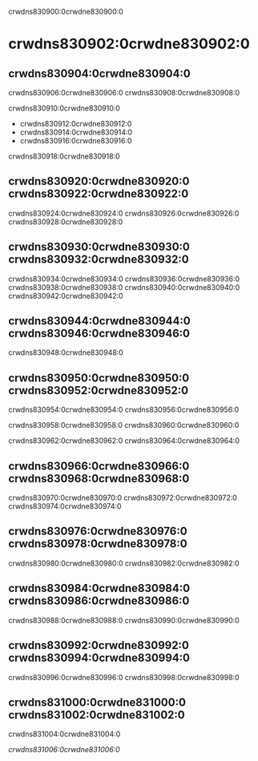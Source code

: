 crwdns830900:0crwdne830900:0
# crwdns830902:0crwdne830902:0

## crwdns830904:0crwdne830904:0

crwdns830906:0crwdne830906:0 crwdns830908:0crwdne830908:0

crwdns830910:0crwdne830910:0
* crwdns830912:0crwdne830912:0
* crwdns830914:0crwdne830914:0
* crwdns830916:0crwdne830916:0

crwdns830918:0crwdne830918:0

## crwdns830920:0crwdne830920:0 crwdns830922:0crwdne830922:0

crwdns830924:0crwdne830924:0 crwdns830926:0crwdne830926:0 crwdns830928:0crwdne830928:0

## crwdns830930:0crwdne830930:0 crwdns830932:0crwdne830932:0

crwdns830934:0crwdne830934:0 crwdns830936:0crwdne830936:0 crwdns830938:0crwdne830938:0 crwdns830940:0crwdne830940:0 crwdns830942:0crwdne830942:0

## crwdns830944:0crwdne830944:0 crwdns830946:0crwdne830946:0

crwdns830948:0crwdne830948:0

## crwdns830950:0crwdne830950:0 crwdns830952:0crwdne830952:0

crwdns830954:0crwdne830954:0 crwdns830956:0crwdne830956:0

crwdns830958:0crwdne830958:0 crwdns830960:0crwdne830960:0

crwdns830962:0crwdne830962:0 crwdns830964:0crwdne830964:0


## crwdns830966:0crwdne830966:0 crwdns830968:0crwdne830968:0

crwdns830970:0crwdne830970:0 crwdns830972:0crwdne830972:0 crwdns830974:0crwdne830974:0

## crwdns830976:0crwdne830976:0 crwdns830978:0crwdne830978:0

crwdns830980:0crwdne830980:0 crwdns830982:0crwdne830982:0

## crwdns830984:0crwdne830984:0 crwdns830986:0crwdne830986:0

crwdns830988:0crwdne830988:0 crwdns830990:0crwdne830990:0

## crwdns830992:0crwdne830992:0 crwdns830994:0crwdne830994:0

crwdns830996:0crwdne830996:0 crwdns830998:0crwdne830998:0

## crwdns831000:0crwdne831000:0 crwdns831002:0crwdne831002:0

crwdns831004:0crwdne831004:0

*crwdns831006:0crwdne831006:0*
